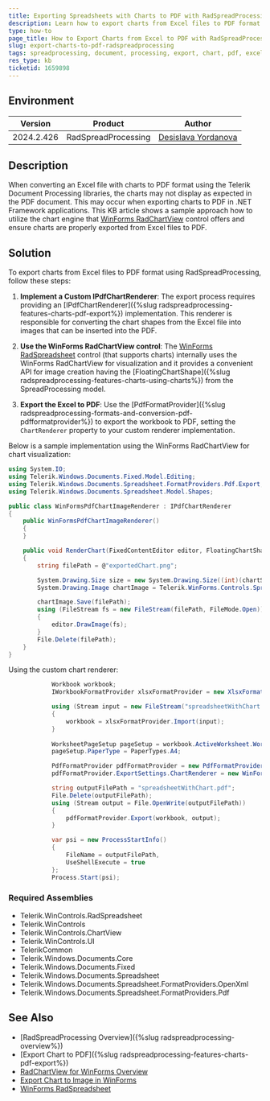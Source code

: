 ```yaml
---
title: Exporting Spreadsheets with Charts to PDF with RadSpreadProcessing and WinForms RadChartView
description: Learn how to export charts from Excel files to PDF format using RadSpreadProcessing, including handling chart images with the WinForms ChartView control.
type: how-to
page_title: How to Export Charts from Excel to PDF with RadSpreadProcessing and WinForms RadChartView
slug: export-charts-to-pdf-radspreadprocessing
tags: spreadprocessing, document, processing, export, chart, pdf, excel, image, winforms, sheet, worksheet, xslx
res_type: kb
ticketid: 1659898
---
```


## Environment

| Version | Product | Author | 
| --- | --- | ---- | 
| 2024.2.426| RadSpreadProcessing |[Desislava Yordanova](https://www.telerik.com/blogs/author/desislava-yordanova)| 

## Description

When converting an Excel file with charts to PDF format using the Telerik Document Processing libraries, the charts may not display as expected in the PDF document. This may occur when exporting charts to PDF in .NET Framework applications. This KB article shows a sample approach how to utilize the chart engine that [WinForms RadChartView](https://docs.telerik.com/devtools/winforms/controls/chartview/overview) control offers and ensure charts are properly exported from Excel files to PDF.

## Solution

To export charts from Excel files to PDF format using RadSpreadProcessing, follow these steps:

1. **Implement a Custom IPdfChartRenderer**: The export process requires providing an [IPdfChartRenderer]({%slug radspreadprocessing-features-charts-pdf-export%}) implementation. This renderer is responsible for converting the chart shapes from the Excel file into images that can be inserted into the PDF. 

2. **Use the WinForms RadChartView control**: The [WinForms RadSpreadsheet](https://docs.telerik.com/devtools/winforms/controls/spreadsheet/overview) control (that supports charts) internally uses the WinForms RadChartView for visualization and it provides a convenient API for image creation having the [FloatingChartShape]({%slug radspreadprocessing-features-charts-using-charts%}) from the SpreadProcessing model.

3. **Export the Excel to PDF**: Use the [PdfFormatProvider]({%slug radspreadprocessing-formats-and-conversion-pdf-pdfformatprovider%}) to export the workbook to PDF, setting the `ChartRenderer` property to your custom renderer implementation.

Below is a sample implementation using the WinForms RadChartView for chart visualization:

```csharp
using System.IO;
using Telerik.Windows.Documents.Fixed.Model.Editing;
using Telerik.Windows.Documents.Spreadsheet.FormatProviders.Pdf.Export;
using Telerik.Windows.Documents.Spreadsheet.Model.Shapes;

public class WinFormsPdfChartImageRenderer : IPdfChartRenderer
{
    public WinFormsPdfChartImageRenderer()
    {
    }

    public void RenderChart(FixedContentEditor editor, FloatingChartShape chartShape)
    {
        string filePath = @"exportedChart.png";

        System.Drawing.Size size = new System.Drawing.Size((int)(chartShape.Width), (int)(chartShape.Height + 10));
        System.Drawing.Image chartImage = Telerik.WinForms.Controls.Spreadsheet.Layers.ChartModelToImageConverter.GetImageFromFloatingChartShape(chartShape, size);

        chartImage.Save(filePath);
        using (FileStream fs = new FileStream(filePath, FileMode.Open))
        {
            editor.DrawImage(fs);
        }
        File.Delete(filePath);
    }
}
```

Using the custom chart renderer:

```csharp
            Workbook workbook;
            IWorkbookFormatProvider xlsxFormatProvider = new XlsxFormatProvider();

            using (Stream input = new FileStream("spreadsheetWithChart.xlsx", FileMode.Open))
            {
                workbook = xlsxFormatProvider.Import(input);
            }
            
            WorksheetPageSetup pageSetup = workbook.ActiveWorksheet.WorksheetPageSetup;
            pageSetup.PaperType = PaperTypes.A4;

            PdfFormatProvider pdfFormatProvider = new PdfFormatProvider();
            pdfFormatProvider.ExportSettings.ChartRenderer = new WinFormsPdfChartImageRenderer(); // new WpfPdfChartImageRenderer();

            string outputFilePath = "spreadsheetWithChart.pdf";
            File.Delete(outputFilePath);
            using (Stream output = File.OpenWrite(outputFilePath))
            {
                pdfFormatProvider.Export(workbook, output);
            }

            var psi = new ProcessStartInfo()
            {
                FileName = outputFilePath,
                UseShellExecute = true
            };
            Process.Start(psi);    
```

### Required Assemblies

* Telerik.WinControls.RadSpreadsheet
* Telerik.WinControls
* Telerik.WinControls.ChartView
* Telerik.WinControls.UI
* TelerikCommon
* Telerik.Windows.Documents.Core
* Telerik.Windows.Documents.Fixed
* Telerik.Windows.Documents.Spreadsheet
* Telerik.Windows.Documents.Spreadsheet.FormatProviders.OpenXml
* Telerik.Windows.Documents.Spreadsheet.FormatProviders.Pdf

## See Also

- [RadSpreadProcessing Overview]({%slug radspreadprocessing-overview%})
- [Export Chart to PDF]({%slug radspreadprocessing-features-charts-pdf-export%})
- [RadChartView for WinForms Overview](https://docs.telerik.com/devtools/winforms/controls/chartview/overview)
- [Export Chart to Image in WinForms](https://docs.telerik.com/devtools/winforms/controls/chartview/features/export)
- [WinForms RadSpreadsheet](https://docs.telerik.com/devtools/winforms/controls/spreadsheet/overview)
